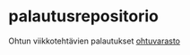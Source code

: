 # palautusrepositorio
Ohtun viikkotehtävien palautukset
[ohtuvarasto](https://github.com/rpessi/ohtuvarasto)


